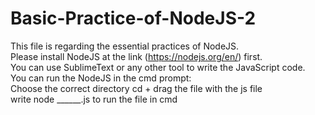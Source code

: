 # Basic-Practice-of-NodeJS-2 

This file is regarding the essential practices of NodeJS. <br />
Please install NodeJS at the link (https://nodejs.org/en/) first. <br />
You can use SublimeText or any other tool to write the JavaScript code. <br />
You can run the NodeJS in the cmd prompt: <br />
Choose the correct directory cd + drag the file with the js file <br />
write node ______.js to run the file in cmd <br />
